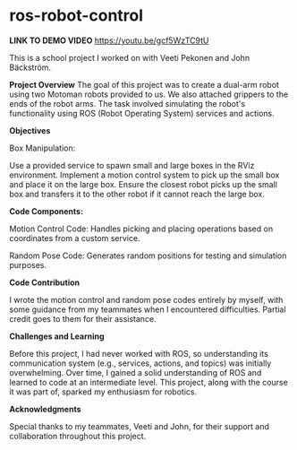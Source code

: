 # ros-robot-control

**LINK TO DEMO VIDEO**
https://youtu.be/gcf5WzTC9tU

This is a school project I worked on with Veeti Pekonen and John Bäckström.

**Project Overview**
The goal of this project was to create a dual-arm robot using two Motoman robots provided to us. We also attached grippers to the ends of the robot arms. The task involved simulating the robot's functionality using ROS (Robot Operating System) services and actions.

**Objectives**

Box Manipulation:

Use a provided service to spawn small and large boxes in the RViz environment.
Implement a motion control system to pick up the small box and place it on the large box.
Ensure the closest robot picks up the small box and transfers it to the other robot if it cannot reach the large box.

**Code Components:**

Motion Control Code: Handles picking and placing operations based on coordinates from a custom service.

Random Pose Code: Generates random positions for testing and simulation purposes.

**Code Contribution**

I wrote the motion control and random pose codes entirely by myself, with some guidance from my teammates when I encountered difficulties. Partial credit goes to them for their assistance.

**Challenges and Learning**

Before this project, I had never worked with ROS, so understanding its communication system (e.g., services, actions, and topics) was initially overwhelming.
Over time, I gained a solid understanding of ROS and learned to code at an intermediate level.
This project, along with the course it was part of, sparked my enthusiasm for robotics.


**Acknowledgments**

Special thanks to my teammates, Veeti and John, for their support and collaboration throughout this project.

